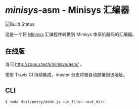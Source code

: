 # *minisys*-asm - Minisys 汇编器

![Build Status](https://travis-ci.org/seu-cs-class2/minisys-asm.svg?branch=master)

这是一个将 [Minisys](http://www.icourse163.org/course/SEU-1003566002) 汇编程序转换到 Minisys 体系机器码的汇编器。

## 在线版

访问 http://zxuuu.tech/minisys/asm/ 。

使用 Travis CI 持续集成，master 分支将被自动部署到该地址。

## CLI

```bash
$ node dist/entry/node.js <in_file> <out_dir>
```

